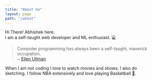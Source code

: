 ```yaml
---
title: "About me"
layout: page
path: "/about"
---
```


Hi There! Abhishek here.</br>I am a self-taught web developer and ML enthusiast. :computer:

> Computer programming has always been a self-taught, maverick occupation.</br>~ [Ellen Ullman](https://g.co/kgs/ZxiMgF)

When I am not coding I love to watch movies and shows. I also do sketching. I follow NBA extensively and love playing Basketball :basketball:.